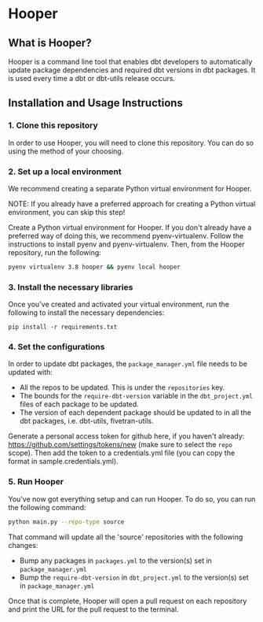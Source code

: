 # Hooper

## What is Hooper?

Hooper is a command line tool that enables dbt developers to automatically update package dependencies and required dbt versions in dbt packages. It is used every time a dbt or dbt-utils release occurs.

## Installation and Usage Instructions

### 1. Clone this repository

In order to use Hooper, you will need to clone this repository. You can do so using the method of your choosing.

### 2. Set up a local environment

We recommend creating a separate Python virtual environment for Hooper.

NOTE: If you already have a preferred approach for creating a Python virtual environment, you can skip this step!

Create a Python virtual environment for Hooper. If you don't already have a preferred way of doing this, we recommend pyenv-virtualenv. Follow the instructions to install pyenv and pyenv-virtualenv. Then, from the Hooper repository, run the following:

```bash
pyenv virtualenv 3.8 hooper && pyenv local hooper
```

### 3. Install the necessary libraries

Once you've created and activated your virtual environment, run the following to install the necessary dependencies:

```base
pip install -r requirements.txt
```

### 4. Set the configurations

In order to update dbt packages, the `package_manager.yml` file needs to be updated with:

* All the repos to be updated. This is under the `repositories` key.
* The bounds for the `require-dbt-version` variable in the `dbt_project.yml` files of each package to be updated.
* The version of each dependent package should be updated to in all the dbt packages, i.e. dbt-utils, fivetran-utils.

Generate a personal access token for github here, if you haven't already: <https://github.com/settings/tokens/new> (make sure to select the `repo` scope). Then add the token to a credentials.yml file (you can copy the format in sample.credentials.yml).

### 5. Run Hooper

You've now got everything setup and can run Hooper. To do so, you can run the following command:

```bash
python main.py --repo-type source
```

That command will update all the 'source' repositories with the following changes:

* Bump any packages in `packages.yml` to the version(s) set in `package_manager.yml`
* Bump the `require-dbt-version` in `dbt_project.yml` to the version(s) set in `package_manager.yml`

Once that is complete, Hooper will open a pull request on each repository and print the URL for the pull request to the terminal.
